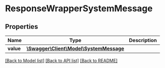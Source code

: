 # ResponseWrapperSystemMessage

## Properties
Name | Type | Description | Notes
------------ | ------------- | ------------- | -------------
**value** | [**\Swagger\Client\Model\SystemMessage**](SystemMessage.md) |  | [optional] 

[[Back to Model list]](../README.md#documentation-for-models) [[Back to API list]](../README.md#documentation-for-api-endpoints) [[Back to README]](../README.md)


